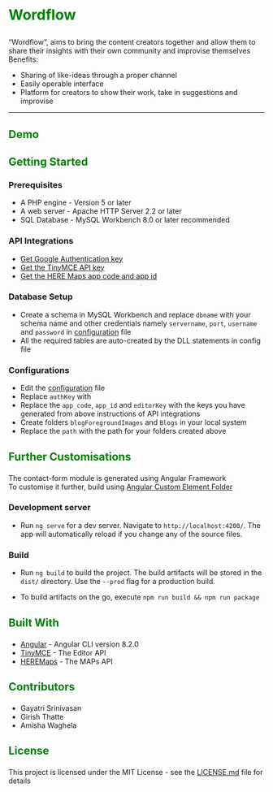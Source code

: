# <p style='color:green'>Wordflow</p>

“Wordflow”, aims to bring the content creators together and allow them to share their insights with their own community and improvise themselves<br>
Benefits:
* Sharing of like-ideas through a proper channel
* Easily operable interface
* Platform for creators to show their work, take in suggestions and improvise


<hr>

## <p style='color:green'>Demo</p>


## <p style='color:green'>Getting Started</p>



### Prerequisites

* A PHP engine - Version 5 or later
* A web server - Apache HTTP Server 2.2 or later
* SQL Database - MySQL Workbench 8.0 or later recommended


### API Integrations

* [Get Google Authentication key](https://developers.google.com/identity/sign-in/web/sign-in)
* [Get the TinyMCE API key](https://www.tiny.cloud/)
* [ Get the HERE Maps app code and app id ](https://developer.here.com/c/mapAPIs?cid=Other-Google-MM-T4-Dev-Brand-E&utm_source=Google&utm_medium=ppc&utm_campaign=Dev_PaidSearch_DevPortal_AlwaysOn&gclid=CjwKCAiAh5_uBRA5EiwASW3IaplFdLkFaSmTyjhYPlNGVZLHpIdJ8wmXqqaPy1JkK6OucFfYFrWLwhoC6F4QAvD_BwE&gclsrc=aw.ds)

### Database Setup

* Create a schema in MySQL Workbench and replace `dbname` with your schema name and other credentials namely `servername`, `port`, `username` and `password` in [configuration](https://github.com/girishgr8/BlogBit/blob/master/config.php) file
* All the required tables are auto-created by the DLL statements in config file


### Configurations

* Edit the [configuration](https://github.com/girishgr8/BlogBit/blob/master/config/.php) file
* Replace `authKey` with 
* Replace the `app_code`, `app_id` and `editorKey` with the keys you have generated from above instructions of API integrations
* Create folders `blogForegroundImages` and `Blogs` in your local system
* Replace the `path` with the path for your folders created above



## <p style='color:green'>Further Customisations</p>
The contact-form module is generated using Angular Framework<br>
To customise it further, build using [Angular Custom Element Folder](https://github.com/girishgr8/BlogBit/tree/master/angular-custom-element)

### Development server

* Run `ng serve` for a dev server. Navigate to `http://localhost:4200/`. The app will automatically reload if you change any of the source files.



### Build

* Run `ng build` to build the project. The build artifacts will be stored in the `dist/` directory. Use the `--prod` flag for a production build.

* To build artifacts on the go, execute `npm run build && npm run package`




## <p style='color:green'>Built With</p>

* [Angular](https://github.com/angular/angular-cli) - Angular CLI version 8.2.0 
* [TinyMCE](https://www.tiny.cloud/) - The Editor API
* [HEREMaps](https://developer.here.com/c/mapAPIs?cid=Other-Google-MM-T4-Dev-Brand-E&utm_source=Google&utm_medium=ppc&utm_campaign=Dev_PaidSearch_DevPortal_AlwaysOn&gclid=CjwKCAiAh5_uBRA5EiwASW3IaplFdLkFaSmTyjhYPlNGVZLHpIdJ8wmXqqaPy1JkK6OucFfYFrWLwhoC6F4QAvD_BwE&gclsrc=aw.ds) - The MAPs API



## <p style='color:green'> Contributors </p>

* Gayatri Srinivasan
* Girish Thatte
* Amisha Waghela

## <p style='color:green'> License </p>

This project is licensed under the MIT License - see the [LICENSE.md](LICENSE.md) file for details





